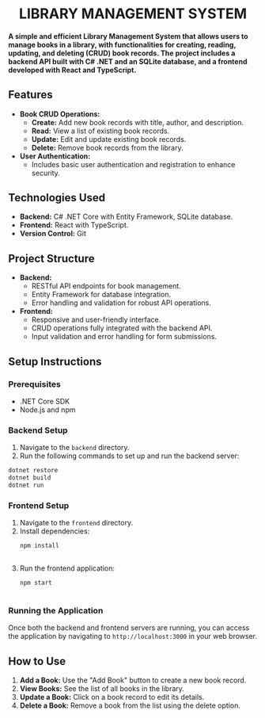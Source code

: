 <h1 align="center">
    LIBRARY MANAGEMENT SYSTEM
</h1>

<h4>
A simple and efficient Library Management System that allows users to manage books in a library, with functionalities for creating, reading, updating, and deleting (CRUD) book records.
  The project includes a backend API built with C# .NET and an SQLite database, and a frontend developed with React and TypeScript.
</h4>

## Features

<ul>
        <li><strong>Book CRUD Operations:</strong>
            <ul>
                <li><strong>Create:</strong> Add new book records with title, author, and description.</li>
                <li><strong>Read:</strong> View a list of existing book records.</li>
                <li><strong>Update:</strong> Edit and update existing book records.</li>
                <li><strong>Delete:</strong> Remove book records from the library.</li>
            </ul>
        </li>
        <li><strong>User Authentication:</strong>
            <ul>
                <li>Includes basic user authentication and registration to enhance security.</li>
            </ul>
        </li>
    </ul>


<h2>Technologies Used</h2>
    <ul>
        <li><strong>Backend:</strong> C# .NET Core with Entity Framework, SQLite database.</li>
        <li><strong>Frontend:</strong> React with TypeScript.</li>
        <li><strong>Version Control:</strong> Git</li>
    </ul>

<h2>Project Structure</h2>
    <ul>
        <li><strong>Backend:</strong>
            <ul>
                <li>RESTful API endpoints for book management.</li>
                <li>Entity Framework for database integration.</li>
                <li>Error handling and validation for robust API operations.</li>
            </ul>
        </li>
        <li><strong>Frontend:</strong>
            <ul>
                <li>Responsive and user-friendly interface.</li>
                <li>CRUD operations fully integrated with the backend API.</li>
                <li>Input validation and error handling for form submissions.</li>
            </ul>
        </li>
    </ul>

<h2>Setup Instructions</h2>

  <h3>Prerequisites</h3>
    <ul>
        <li>.NET Core SDK</li>
        <li>Node.js and npm</li>
    </ul>

  <h3>Backend Setup</h3>
    <ol>
        <li>Navigate to the <code>backend</code> directory.</li>
        <li>Run the following commands to set up and run the backend server:
        </li>
    </ol>

```sh
dotnet restore
dotnet build
dotnet run
```

<h3>Frontend Setup</h3>
    <ol>
        <li>Navigate to the <code>frontend</code> directory.</li>
        <li>Install dependencies:
            <pre>
<code>npm install</code>
            </pre>
        </li>
        <li>Run the frontend application:
            <pre>
<code>npm start</code>
            </pre>
        </li>
    </ol>

<h3>Running the Application</h3>
    <p>Once both the backend and frontend servers are running, you can access the application by navigating to <code>http://localhost:3000</code> in your web browser.</p>

  <h2>How to Use</h2>
    <ol>
        <li><strong>Add a Book:</strong> Use the "Add Book" button to create a new book record.</li>
        <li><strong>View Books:</strong> See the list of all books in the library.</li>
        <li><strong>Update a Book:</strong> Click on a book record to edit its details.</li>
        <li><strong>Delete a Book:</strong> Remove a book from the list using the delete option.</li>
    </ol>

